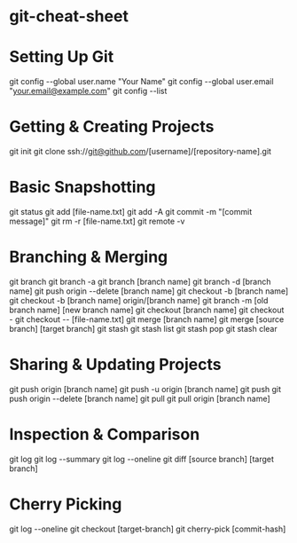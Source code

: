 # git-cheat-sheet

# Setting Up Git

git config --global user.name "Your Name"
git config --global user.email "your.email@example.com"
git config --list

# Getting & Creating Projects

git init
git clone ssh://git@github.com/[username]/[repository-name].git

# Basic Snapshotting

git status
git add [file-name.txt]
git add -A
git commit -m "[commit message]"
git rm -r [file-name.txt]
git remote -v

# Branching & Merging

git branch
git branch -a
git branch [branch name]
git branch -d [branch name]
git push origin --delete [branch name]
git checkout -b [branch name]
git checkout -b [branch name] origin/[branch name]
git branch -m [old branch name] [new branch name]
git checkout [branch name]
git checkout -
git checkout -- [file-name.txt]
git merge [branch name]
git merge [source branch] [target branch]
git stash
git stash list
git stash pop
git stash clear

# Sharing & Updating Projects

git push origin [branch name]
git push -u origin [branch name]
git push
git push origin --delete [branch name]
git pull
git pull origin [branch name]

# Inspection & Comparison

git log
git log --summary
git log --oneline
git diff [source branch] [target branch]

# Cherry Picking

git log --oneline
git checkout [target-branch]
git cherry-pick [commit-hash]
